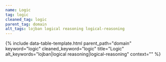 ```yaml
---
name: Logic
tag: logic
cleaned_tag: logic
parent_tag: domain
alt_tags: lojban logical reasoning logical-reasoning
---
```


{% include data-table-template.html 
  parent_path="domain" 
  keyword="logic" 
  cleaned_keyword="logic" 
  title="Logic"
  alt_keywords="lojban|logical reasoning|logical-reasoning"
  context=""
%}

